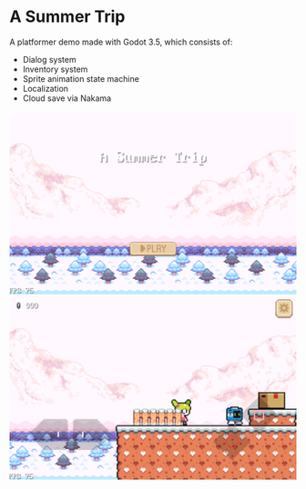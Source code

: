 # A Summer Trip

A platformer demo made with Godot 3.5, which consists of:

* Dialog system
* Inventory system
* Sprite animation state machine
* Localization
* Cloud save via Nakama

![Example 1](screenshot_title.png)
![Example 1](screenshot_in_game.png)

